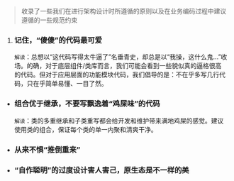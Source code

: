 > 收录了一些我们在进行架构设计时所遵循的原则以及在业务编码过程中建议遵循的一些规范约束  

1. ### 记住，“傻傻”的代码最可爱   
    `解读`：总想以“这代码写得太牛逼了”名垂青史，却总是以“我操，这什么鬼...”收场。的确，对于底层组件/类库而言，我们可能会看到一些貌似真的逼格很高的代码。但对于应用层面的功能模块代码，我们倡导的是：不在乎多写几行代码，只在乎简单易懂、一目了然。
- ### 组合优于继承，不要写飘逸着“鸡屎味”的代码  
   `解读`：类的多重继承和子类重写都会给开发和维护带来满地鸡屎的感觉。建议使用类的组合，保证每个类的单一内聚和清爽干净。
- ### 从来不惧“推倒重来”
- ### “自作聪明”的过度设计害人害己，原生态是不一样的美